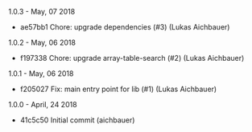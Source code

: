 1.0.3 - May, 07 2018

* ae57bb1 Chore: upgrade dependencies (#3) (Lukas Aichbauer)

1.0.2 - May, 06 2018

* f197338 Chore: upgrade array-table-search (#2) (Lukas Aichbauer)

1.0.1 - May, 06 2018

* f205027 Fix: main entry point for lib (#1) (Lukas Aichbauer)

1.0.0 - April, 24 2018

* 41c5c50 Initial commit (aichbauer)

